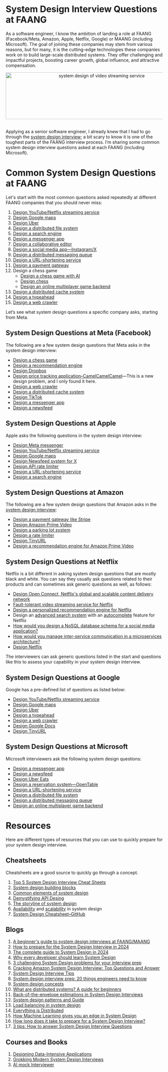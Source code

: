 # System Design Interview Questions at FAANG
As a software engineer, I know the ambition of landing a role at FAANG (Facebook/Meta, Amazon, Apple, Netflix, Google) or MAANG (including Microsoft). The goal of joining these companies may stem from various reasons, but for many, it is the cutting-edge technologies these companies work on to build large-scale distributed systems. They offer challenging and impactful projects, boosting career growth, global influence, and attractive compensation. 
<p align="center">
  <img src="https://github.com/yasir-educative/system-design-interview/blob/main/FAANG.png" alt="system design of video streaming service" width="600" height="150">
</p>

<br>Applying as a senior software engineer, I already knew that I had to go through the [system design interview](https://www.educative.io/blog/faang-system-design-interview-guide); a bit scary to know it is one of the toughest parts of the FAANG interview process. I’m sharing some common system design interview questions asked at each FAANG (including Microsoft). 

# Common System Design Questions at FAANG
Let's start with the most common questions asked repeatedly at different FAANG companies that you should never miss:

1. [Design YouTube/Netflix streaming service](https://www.educative.io/courses/grokking-modern-system-design-interview-for-engineers-managers/system-design-youtube)
2. [Design Google maps](https://www.educative.io/courses/grokking-modern-system-design-interview-for-engineers-managers/system-design-google-maps)
3. [Design Uber](https://www.educative.io/courses/grokking-modern-system-design-interview-for-engineers-managers/system-design-uber)
4. [Design a distributed file system](https://www.educative.io/courses/grokking-the-principles-and-practices-of-advanced-system-design/introduction-to-gfs)
5. [Design a search engine](https://towardsdatascience.com/system-design-cheatsheets-elasticsearch-673b98eebfff)
6. [Design a messenger app](https://www.educative.io/courses/grokking-modern-system-design-interview-for-engineers-managers/system-design-whatsapp)
7. [Design a collaborative editor](https://www.educative.io/courses/grokking-modern-system-design-interview-for-engineers-managers/system-design-google-docs)
8. [Design a social media app—Instagram/X](https://www.educative.io/courses/grokking-modern-system-design-interview-for-engineers-managers/system-design-instagram)
9. [Design a distributed messaging queue](https://www.educative.io/courses/grokking-modern-system-design-interview-for-engineers-managers/system-design-the-distributed-messaging-queue)
10. [Design a URL-shortening service](https://www.educative.io/courses/grokking-modern-system-design-interview-for-engineers-managers/system-design-tinyurl)
11. [Design a payment gateway](https://www.educative.io/courses/grokking-the-api-design-interview/requirements-of-the-stripe-api)
12. Design a chess game
     -  [Design a chess game with AI](https://www.educative.io/courses/grokking-the-api-design-interview/chess-api-design-ai-mentor-beta)
     -  [Design chess](https://github.com/tssovi/grokking-the-object-oriented-design-interview/blob/master/object-oriented-design-case-studies/design-chess.md)
     -   [Design an online multiplayer game backend](https://www.educative.io/courses/grokking-the-api-design-interview/requirements-of-the-gaming-api) 
13. [Design a distributed cache system](https://www.educative.io/courses/grokking-modern-system-design-interview-for-engineers-managers/system-design-the-distributed-cache)
14. [Design a typeahead](https://www.educative.io/courses/grokking-modern-system-design-interview-for-engineers-managers/system-design-the-typeahead-suggestion-system)
15. [Design a web crawler](https://www.educative.io/courses/grokking-modern-system-design-interview-for-engineers-managers/system-design-web-crawler)

Let’s see what system design questions a specific company asks, starting from Meta.
## System Design Questions at Meta (Facebook)
The following are a few system design questions that Meta asks in the system design interview:
-  [Design a chess game](https://www.educative.io/courses/grokking-the-api-design-interview/chess-api-design-ai-mentor-beta)
-  [Design a recommendation engine](https://www.educative.io/blog/meta-system-design-interview)
-  [Design Dropbox](https://www.educative.io/courses/grokking-the-principles-and-practices-of-advanced-system-design/introduction-to-gfs)
-  [Design price tracking application–CamelCamelCamel](https://www.educative.io/courses/grokking-the-api-design-interview/requirements-of-the-camelcamelcamel-api)—This is a new design problem, and I only found it here.
-  [Design a web crawler](https://www.educative.io/courses/grokking-modern-system-design-interview-for-engineers-managers/system-design-web-crawler)
-  [Design a distributed cache system](https://www.educative.io/courses/grokking-modern-system-design-interview-for-engineers-managers/system-design-the-distributed-cache)
-  [Design TikTok](https://www.educative.io/courses/grokking-modern-system-design-interview-for-engineers-managers/system-design-youtube)
-  [Design a messenger app](https://www.educative.io/courses/grokking-modern-system-design-interview-for-engineers-managers/system-design-whatsapp)
-  [Design a newsfeed](https://www.educative.io/courses/grokking-modern-system-design-interview-for-engineers-managers/system-design-instagram)

## System Design Questions at Apple
Apple asks the following questions in the system design interview:
-  [Design Meta messenger](https://www.educative.io/courses/grokking-modern-system-design-interview-for-engineers-managers/system-design-whatsapp)
- [Design YouTube/Netflix streaming service](https://www.educative.io/courses/grokking-modern-system-design-interview-for-engineers-managers/system-design-youtube)
-  [Design Google maps](https://www.educative.io/courses/grokking-modern-system-design-interview-for-engineers-managers/system-design-google-maps)
-  [Design Newsfeed system for X](https://www.educative.io/courses/grokking-modern-system-design-interview-for-engineers-managers/system-design-instagram)
-  [Design API rate limiter](https://medium.com/geekculture/system-design-design-a-rate-limiter-81d200c9d392)
-  [Design a URL-shortening service](https://www.educative.io/courses/grokking-modern-system-design-interview-for-engineers-managers/system-design-tinyurl)
-  [Design a search engine](https://towardsdatascience.com/system-design-cheatsheets-elasticsearch-673b98eebfff)

## System Design Questions at Amazon
The following are a few system design questions that Amazon asks in the [system design interview](https://www.educative.io/blog/amazon-system-design-interview):
- [Design a payment gateway like Stripe](https://www.educative.io/courses/grokking-the-api-design-interview/requirements-of-the-stripe-api)
- [Design Amazon Prime Video](https://medium.com/coders-mojo/day-23-of-system-design-case-studies-series-design-amazon-prime-video-269b28f8675f)
- [Design a parking lot system](https://www.educative.io/blog/amazon-system-design-interview)
- [Design a rate limiter](https://medium.com/geekculture/system-design-design-a-rate-limiter-81d200c9d392)
- [Design TinyURL](https://www.educative.io/courses/grokking-modern-system-design-interview-for-engineers-managers/system-design-tinyurl)
- [Design a recommendation engine for Amazon Prime Video](https://www.educative.io/blog/meta-system-design-interview)

## System Design Questions at Netflix
Netflix is a bit different in asking system design questions that are mostly black and white. You can say they usually ask questions related to their products and can sometimes ask generic questions as well, as follows:

- [Design Open Connect, Netflix's global and scalable content delivery network](https://www.educative.io/courses/grokking-modern-system-design-interview-for-engineers-managers/system-design-the-content-delivery-network-cdn)
- [Fault-tolerant video streaming service for Netflix](https://www.proquest.com/openview/712cc96101011c1745436a5c4ceb2b21/1?pq-origsite=gscholar&cbl=18750&diss=y)
- [Design a personalized recommendation engine for Netflix](https://www.educative.io/blog/meta-system-design-interview)
- Design an [advanced search system](https://towardsdatascience.com/system-design-cheatsheets-elasticsearch-673b98eebfff) with an [autocomplete](https://www.educative.io/courses/grokking-modern-system-design-interview-for-engineers-managers/system-design-the-typeahead-suggestion-system) feature for Netflix
- [How would you design a NoSQL database schema for a social media application?](https://www.mongodb.com/resources/basics/databases/nosql-explained/data-modeling)
- [How would you manage inter-service communication in a microservices architecture?](https://www.educative.io/blog/why-use-microservices)
- [Design Netflix](https://www.geeksforgeeks.org/system-design-netflix-a-complete-architecture/)

The interviewers can ask generic questions listed in the start and questions like this to assess your capability in your system design interview. 

## System Design Questions at Google
Google has a pre-defined list of questions as listed below:

- [Design YouTube/Netflix streaming service](https://www.educative.io/courses/grokking-modern-system-design-interview-for-engineers-managers/system-design-youtube)
-  [Design Google maps](https://www.educative.io/courses/grokking-modern-system-design-interview-for-engineers-managers/system-design-google-maps)
- [Design Uber](https://www.educative.io/courses/grokking-modern-system-design-interview-for-engineers-managers/system-design-uber)
- [Design a typeahead](https://www.educative.io/courses/grokking-modern-system-design-interview-for-engineers-managers/system-design-the-typeahead-suggestion-system)
- [Design a web crawler](https://www.educative.io/courses/grokking-modern-system-design-interview-for-engineers-managers/system-design-web-crawler)
- [Design Google Docs](https://www.educative.io/courses/grokking-modern-system-design-interview-for-engineers-managers/system-design-google-docs)
- [Design TinyURL](https://www.educative.io/courses/grokking-modern-system-design-interview-for-engineers-managers/system-design-tinyurl)
  
## System Design Questions at Microsoft
Microsoft interviewers ask the following system design questions:
-  [Design a messenger app](https://www.educative.io/courses/grokking-modern-system-design-interview-for-engineers-managers/system-design-whatsapp)
-  [Design a newsfeed](https://www.educative.io/courses/grokking-modern-system-design-interview-for-engineers-managers/system-design-instagram)
-  [Design Uber Eats](https://www.youtube.com/watch?v=_aybyMlU7-E)
-  [Design a reservation system—OpenTable](https://www.youtube.com/watch?v=uVEBP1FcyVQ)
-  [Design a URL-shortening service](https://www.educative.io/courses/grokking-modern-system-design-interview-for-engineers-managers/system-design-tinyurl)
-  [Design a distributed file system](https://www.educative.io/courses/grokking-the-principles-and-practices-of-advanced-system-design/introduction-to-gfs)
-  [Design a distributed messaging queue](https://www.educative.io/courses/grokking-modern-system-design-interview-for-engineers-managers/system-design-the-distributed-messaging-queue)
-  [Design an online multiplayer game backend](https://www.educative.io/courses/grokking-the-api-design-interview/requirements-of-the-gaming-api)

# Resources
Here are different types of resources that you can use to quickly prepare for your system design interview.

## Cheatsheets
Cheatsheets are a good source to quickly go through a concept.
1. [Top 5 System Design Interview Cheat Sheets](https://medium.com/javarevisited/top-3-system-design-cheat-sheets-templates-and-roadmap-for-software-engineering-interviews-53012952db28)
2. [System design building blocks](https://www.educative.io/api/cheatsheet/5415768917934080/download)
3. [Common elements of system design](https://www.educative.io/api/cheatsheet/5023558957400064/download)
4. [Demystifying API Desing](https://www.educative.io/api/cheatsheet/5130172727164928/download)
5. [The storyline of system design](https://www.educative.io/api/cheatsheet/4722152471920640/download)
6. [Availability](https://www.educative.io/api/cheatsheet/4908216090230784/download) and [scalability](https://www.educative.io/api/cheatsheet/4612976917741568/download) in system design
7. [System Design Cheatsheet–GitHub](https://gist.github.com/vasanthk/485d1c25737e8e72759f)

## Blogs
1. [A beginner's guide to system design interviews at FAANG/MAANG](https://www.fahim.dev/a-beginners-guide-to-system-design-interviews-at-faang-maang/)
2.  [How to prepare for the System Design Interview in 2024](https://www.educative.io/blog/how-to-prepare-system-design-interview)
3. [The complete guide to System Design in 2024](https://www.educative.io/blog/complete-guide-to-system-design)
4. [Why every developer should learn System Design](https://dev.to/educative/why-every-developer-should-learn-system-design-23oe)
5. [3 challenging System Design problems for your interview prep](https://www.educative.io/blog/challenging-system-design-interview-questions)
6. [Cracking Amazon System Design Interview: Top Questions and Answer](https://www.fahim.dev/cracking-amazon-system-design-interview-top-questions-and-answer/)
7. [System Design Interview Tips](https://medium.com/@santinasaur/system-design-interview-tips-9146b49e39b1)
8. [System design interview prep: 20 things engineers need to know](https://www.educative.io/blog/sdi-qa)
9. [System design concepts](https://medium.com/@kajol_singh/must-know-system-design-concepts-a-comprehensive-guide-2bdc0926cef1)
10. [What are distributed systems? A guide for beginners](https://www.educative.io/blog/what-are-distributed-systems)
11. [Back-of-the-envelope estimations in System Design Interviews](https://www.educative.io/blog/back-of-envelope-estimation-system-design-interview)
12. [System design patterns and Guide](https://swimm.io/learn/system-design/system-design-complete-guide-with-patterns-examples-and-techniques)
13. [Load balancing in system design](https://medium.com/must-know-computer-science/system-design-load-balancing-1c2e7675fc27)
14.  [Everything is Distributed](https://www.fahim.dev/everything-is-distributed/)
15.  [How Machine Learning gives you an edge in System Design](https://dev.to/educative/how-machine-learning-gives-you-an-edge-in-system-design-31d8)
16.  [How long does it take to prepare for a System Design Interview?](https://dev.to/educative/how-long-does-it-take-to-prepare-for-a-system-design-interview-19ik)
17.  [3 tips: How to answer System Design Interview Questions](https://dev.to/educative/3-tips-how-to-answer-system-design-interview-questions-1n43)

## Courses and Books

1. [Designing Data-Intensive Applications](https://www.oreilly.com/library/view/designing-data-intensive-applications/9781491903063/) 
2. [Grokking Modern System Design Interviews](https://www.educative.io/courses/grokking-modern-system-design-interview-for-engineers-managers)
3. [AI mock Interviewer](https://www.educative.io/mock-interview)

